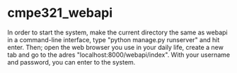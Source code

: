 # cmpe321_webapi
In order to start the system, make the current directory the same as webapi in a command-line interface, type "python manage.py runserver" and hit enter. Then; open the web browser you use in your daily life, create a new tab and go to the adres "localhost:8000/webapi/index". With your username and password, you can enter to the system.
